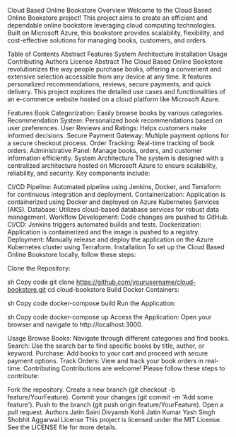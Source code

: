 Cloud Based Online Bookstore
Overview
Welcome to the Cloud Based Online Bookstore project! This project aims to create an efficient and dependable online bookstore leveraging cloud computing technologies. Built on Microsoft Azure, this bookstore provides scalability, flexibility, and cost-effective solutions for managing books, customers, and orders.

Table of Contents
Abstract
Features
System Architecture
Installation
Usage
Contributing
Authors
License
Abstract
The Cloud Based Online Bookstore revolutionizes the way people purchase books, offering a convenient and extensive selection accessible from any device at any time. It features personalized recommendations, reviews, secure payments, and quick delivery. This project explores the detailed use cases and functionalities of an e-commerce website hosted on a cloud platform like Microsoft Azure.

Features
Book Categorization: Easily browse books by various categories.
Recommendation System: Personalized book recommendations based on user preferences.
User Reviews and Ratings: Helps customers make informed decisions.
Secure Payment Gateway: Multiple payment options for a secure checkout process.
Order Tracking: Real-time tracking of book orders.
Administrative Panel: Manage books, orders, and customer information efficiently.
System Architecture
The system is designed with a centralized architecture hosted on Microsoft Azure to ensure scalability, reliability, and security. Key components include:

CI/CD Pipeline: Automated pipeline using Jenkins, Docker, and Terraform for continuous integration and deployment.
Containerization: Application is containerized using Docker and deployed on Azure Kubernetes Services (AKS).
Database: Utilizes cloud-based database services for robust data management.
Workflow
Development: Code changes are pushed to GitHub.
CI/CD: Jenkins triggers automated builds and tests.
Dockerization: Application is containerized and the image is pushed to a registry.
Deployment: Manually release and deploy the application on the Azure Kubernetes cluster using Terraform.
Installation
To set up the Cloud Based Online Bookstore locally, follow these steps:

Clone the Repository:

sh
Copy code
git clone https://github.com/yourusername/cloud-bookstore.git
cd cloud-bookstore
Build Docker Containers:

sh
Copy code
docker-compose build
Run the Application:

sh
Copy code
docker-compose up
Access the Application:
Open your browser and navigate to http://localhost:3000.

Usage
Browse Books: Navigate through different categories and find books.
Search: Use the search bar to find specific books by title, author, or keyword.
Purchase: Add books to your cart and proceed with secure payment options.
Track Orders: View and track your book orders in real-time.
Contributing
Contributions are welcome! Please follow these steps to contribute:

Fork the repository.
Create a new branch (git checkout -b feature/YourFeature).
Commit your changes (git commit -m 'Add some feature').
Push to the branch (git push origin feature/YourFeature).
Open a pull request.
Authors
Jatin Saini
Divyansh Kohli
Jatin Kumar
Yash Singh
Shobhit Aggarwal
License
This project is licensed under the MIT License. See the LICENSE file for more details.

